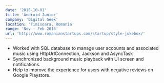 ```yaml
---
date: '2015-10-01'
title: 'Android Junior'
company: 'Digital Geek'
location: 'Timisoara, Romania'
range: 'Nov - Feb 2016'
url: 'http://www.romanianstartups.com/startup/style-jukebox/'
---
```


- Worked with SQL database to manage user accounts and associated music using HttpUrlConnection, Jackson and AsyncTask
- Synchronized background music playback with UI screen and notifications.
- Help to improve the experience for users with negative reviews on Google Playstore.
